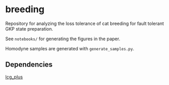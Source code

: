 # breeding
Repository for analyzing the loss tolerance of cat breeding for fault tolerant GKP state preparation.

See `notebooks/` for generating the figures in the paper.

Homodyne samples are generated with `generate_samples.py`.


## Dependencies
[lcg_plus](https://github.com/qpit/lcg_plus)


